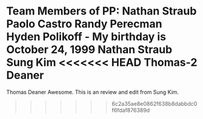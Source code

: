 Team Members of PP:
Nathan Straub
Paolo Castro
Randy Perecman
Hyden Polikoff - My birthday is October 24, 1999
Nathan Straub
Sung Kim
<<<<<<< HEAD
Thomas-2 Deaner
=======
Thomas Deaner
Awesome. This is an review and edit from Sung Kim.
>>>>>>> 6c2a35ae8e0862f638b8dabbdc0f6fdaf876389d
